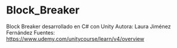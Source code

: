 # Block_Breaker
Block Breaker desarrollado en C# con Unity
Autora: Laura Jiménez Fernández
Fuentes: https://www.udemy.com/unitycourse/learn/v4/overview
